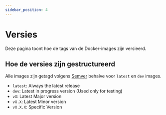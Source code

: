 ```yaml
---
sidebar_position: 4
---
```


# Versies

Deze pagina toont hoe de tags van de Docker-images zijn versieerd.

## Hoe de versies zijn gestructureerd

Alle images zijn getagd volgens [Semver](https://semver.org/) behalve voor `latest` en `dev` images.

* `latest`: Always the latest release
* `dev`: Latest in progress version (Used only for testing)
* `vX`: Latest Major version
* `vX.X`: Latest Minor version
* `vX.X.X`: Specific Version
